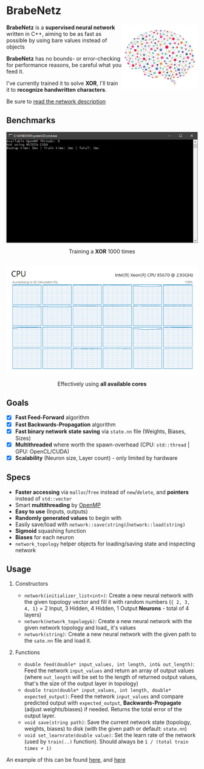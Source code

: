 <p align="center">
   <h1 align="left">BrabeNetz</h1>
   <img align="right" src="Images/brain.png" alt="Brain - Image by medium.com" width=200>
</p>

**BrabeNetz** is a **supervised neural network** written in C++, aiming to be as fast as possible by using bare values instead of objects

**BrabeNetz** has no bounds- or error-checking for performance reasons, be careful what you feed it.

I've currently trained it to solve **XOR**, I'll train it to **recognize handwritten characters**.

Be sure to [read the network description](https://github.com/mrousavy/BrabeNetz/blob/master/DESCRIPTION.md)

## Benchmarks

<p align="center">
   <img align="center" src="Images/cout.png" alt="Console output with elapsed time (2ms)">
   <p align="center">Training a <b>XOR</b> 1000 times</p>
   <br/>
   <img align="center" src="Images/cpuload.png" alt="Using 24/24 cores in Taskmanager">
   <p align="center">Effectively using <b>all available cores</b></p>
</p>

## Goals
* [x] **Fast Feed-Forward** algorithm
* [x] **Fast Backwards-Propagation** algorithm
* [x] **Fast binary network state saving** via `state.nn` file (Weights, Biases, Sizes)
* [x] **Multithreaded** where worth the spawn-overhead (CPU: `std::thread` | GPU: OpenCL/CUDA)
* [x] **Scalability** (Neuron size, Layer count) - only limited by hardware

## Specs
* **Faster accessing** via `malloc`/`free` instead of `new`/`delete`, and **pointers** instead of `std::vector`
* Smart **multithreading** by [OpenMP](http://www.openmp.org/)
* **Easy to use** (Inputs, outputs)
* **Randomly generated values** to begin with
* Easily save/load with `network::save(string)`/`network::load(string)`
* **Sigmoid** squashing function
* **Biases** for each neuron
* `network_topology` helper objects for loading/saving state and inspecting network

## Usage
1. Constructors
    * `network(initializer_list<int>)`: Create a new neural network with the given topology vector and fill it with random numbers (`{ 2, 3, 4, 1}` = 2 Input, 3 Hidden, 4 Hidden, 1 Output **Neurons** - total of 4 layers)
    * `network(network_topology&)`: Create a new neural network with the given network topology and load_ it's values
    * `network(string)`: Create a new neural network with the given path to the `sate.nn` file and load it.

2. Functions
    * `double feed(double* input_values, int length, int& out_length)`: Feed the network `input_values` and return an array of output values (where `out_length` will be set to the length of returned output values, that's the size of the output layer in topology)
    * `double train(double* input_values, int length, double* expected_output)`: Feed the network `input_values` and compare predicted output with `expected_output`, **Backwards-Propagate** (adjust weights/biases) if needed. Returns the total error of the output layer.
    * `void save(string path)`: Save the current network state (topology, weights, biases) to disk (with the given path or default: `state.nn`)
    * `void set_learnrate(double value)`: Set the learn rate of the network (used by `train(..)` function). Should always be `1 / (total train times + 1)`

An example of this can be found [here](https://github.com/mrousavy/BrabeNetz/blob/master/BrabeNetz/__ConsoleEntry.cpp), and [here](https://github.com/mrousavy/BrabeNetz/blob/master/BrabeNetz/Trainer.cpp)
